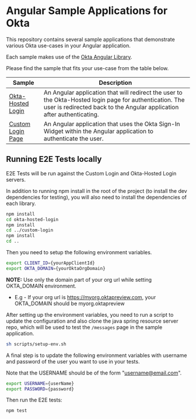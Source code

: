 # Angular Sample Applications for Okta

This repository contains several sample applications that demonstrate various Okta use-cases in your Angular application.

Each sample makes use of the [Okta Angular Library][].

Please find the sample that fits your use-case from the table below.

| Sample | Description |
|--------|-------------|
| [Okta-Hosted Login](/okta-hosted-login) | An Angular application that will redirect the user to the Okta-Hosted login page for authentication.  The user is redirected back to the Angular application after authenticating. |
| [Custom Login Page](/custom-login) | An Angular application that uses the Okta Sign-In Widget within the Angular application to authenticate the user. |


[Okta Angular Library]: https://github.com/okta/okta-oidc-js/tree/master/packages/okta-angular

## Running E2E Tests locally

E2E Tests will be run against the Custom Login and Okta-Hosted Login servers.

In addition to running npm install in the root of the project (to install the dev dependencies for testing), you will also need to install the dependencies of each library.

```bash
npm install
cd okta-hosted-login
npm install
cd ../custom-login
npm install
cd ..
```
Then you need to setup the following environment variables.

```bash
export CLIENT_ID={yourAppClientId}
export OKTA_DOMAIN={yourOktaOrgDomain}
```

**NOTE:** Use only the domain part of your org url while setting OKTA_DOMAIN environment.

* E.g - If your org url is https://myorg.oktapreview.com, your OKTA_DOMAIN should be myorg.oktapreview

After setting up the environment variables, you need to run a script to update the configuration and also clone the java spring resource server repo, which will be used to test the `/messages` page in the sample application.

```bash
sh scripts/setup-env.sh
```
A final step is to update the following environment variables with username and password of the user you want to use in your tests.

Note that the USERNAME should be of the form "username@email.com".

```bash
export USERNAME={userName}
export PASSWORD={password}
```

Then run the E2E tests:

```bash
npm test
```
